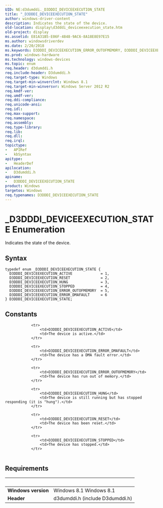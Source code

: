 ```yaml
---
UID: NE:d3dumddi._D3DDDI_DEVICEEXECUTION_STATE
title: "_D3DDDI_DEVICEEXECUTION_STATE"
author: windows-driver-content
description: Indicates the state of the device.
old-location: display\d3dddi_deviceexecution_state.htm
old-project: display
ms.assetid: E81A31B5-E06F-4848-9AC6-8A18E8E97E15
ms.author: windowsdriverdev
ms.date: 2/20/2018
ms.keywords: D3DDDI_DEVICEEXECUTION_ERROR_OUTOFMEMORY, D3DDDI_DEVICEEXECUTION_ERROR_DMAFAULT, D3DDDI_DEVICEEXECUTION_STATE enumeration [Display Devices], d3dumddi/D3DDDI_DEVICEEXECUTION_STATE, d3dumddi/D3DDDI_DEVICEEXECUTION_ACTIVE, D3DDDI_DEVICEEXECUTION_ACTIVE, D3DDDI_DEVICEEXECUTION_HUNG, d3dumddi/D3DDDI_DEVICEEXECUTION_RESET, D3DDDI_DEVICEEXECUTION_STOPPED, d3dumddi/D3DDDI_DEVICEEXECUTION_STOPPED, d3dumddi/D3DDDI_DEVICEEXECUTION_ERROR_OUTOFMEMORY, d3dumddi/D3DDDI_DEVICEEXECUTION_ERROR_DMAFAULT, _D3DDDI_DEVICEEXECUTION_STATE, d3dumddi/D3DDDI_DEVICEEXECUTION_HUNG, D3DDDI_DEVICEEXECUTION_RESET, display.d3dddi_deviceexecution_state, D3DDDI_DEVICEEXECUTION_STATE
ms.prod: windows-hardware
ms.technology: windows-devices
ms.topic: enum
req.header: d3dumddi.h
req.include-header: D3dumddi.h
req.target-type: Windows
req.target-min-winverclnt: Windows 8.1
req.target-min-winversvr: Windows Server 2012 R2
req.kmdf-ver: 
req.umdf-ver: 
req.ddi-compliance: 
req.unicode-ansi: 
req.idl: 
req.max-support: 
req.namespace: 
req.assembly: 
req.type-library: 
req.lib: 
req.dll: 
req.irql: 
topictype:
-	APIRef
-	kbSyntax
apitype:
-	HeaderDef
apilocation:
-	D3dumddi.h
apiname:
-	D3DDDI_DEVICEEXECUTION_STATE
product: Windows
targetos: Windows
req.typenames: D3DDDI_DEVICEEXECUTION_STATE
---
```


# _D3DDDI_DEVICEEXECUTION_STATE Enumeration
Indicates the state of the device.

## Syntax
````
typedef enum _D3DDDI_DEVICEEXECUTION_STATE { 
  D3DDDI_DEVICEEXECUTION_ACTIVE             = 1,
  D3DDDI_DEVICEEXECUTION_RESET              = 2,
  D3DDDI_DEVICEEXECUTION_HUNG               = 3,
  D3DDDI_DEVICEEXECUTION_STOPPED            = 4,
  D3DDDI_DEVICEEXECUTION_ERROR_OUTOFMEMORY  = 5,
  D3DDDI_DEVICEEXECUTION_ERROR_DMAFAULT     = 6
} D3DDDI_DEVICEEXECUTION_STATE;
````

## Constants

<table>
            
                <tr>
                    <td>D3DDDI_DEVICEEXECUTION_ACTIVE</td>
                    <td>The device is active.</td>
                </tr>
            
                <tr>
                    <td>D3DDDI_DEVICEEXECUTION_ERROR_DMAFAULT</td>
                    <td>The device has a DMA fault error.</td>
                </tr>
            
                <tr>
                    <td>D3DDDI_DEVICEEXECUTION_ERROR_OUTOFMEMORY</td>
                    <td>The device has run out of memory.</td>
                </tr>
            
                <tr>
                    <td>D3DDDI_DEVICEEXECUTION_HUNG</td>
                    <td>The device is still running but has stopped responding (it is "hung").</td>
                </tr>
            
                <tr>
                    <td>D3DDDI_DEVICEEXECUTION_RESET</td>
                    <td>The device has been reset.</td>
                </tr>
            
                <tr>
                    <td>D3DDDI_DEVICEEXECUTION_STOPPED</td>
                    <td>The device has stopped.</td>
                </tr>
</table>


## Requirements
| &nbsp; | &nbsp; |
| ---- |:---- |
| **Windows version** | Windows 8.1 Windows 8.1 |
| **Header** | d3dumddi.h (include D3dumddi.h) |